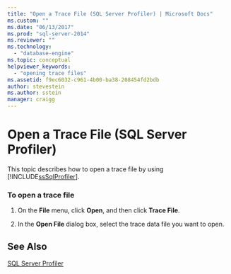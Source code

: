 ```yaml
---
title: "Open a Trace File (SQL Server Profiler) | Microsoft Docs"
ms.custom: ""
ms.date: "06/13/2017"
ms.prod: "sql-server-2014"
ms.reviewer: ""
ms.technology: 
  - "database-engine"
ms.topic: conceptual
helpviewer_keywords: 
  - "opening trace files"
ms.assetid: f9ec6032-c961-4b00-ba38-208454fd2bdb
author: stevestein
ms.author: sstein
manager: craigg
---
```

# Open a Trace File (SQL Server Profiler)
  This topic describes how to open a trace file by using [!INCLUDE[ssSqlProfiler](../../includes/sssqlprofiler-md.md)].  
  
### To open a trace file  
  
1.  On the **File** menu, click **Open**, and then click **Trace File**.  
  
2.  In the **Open File** dialog box, select the trace data file you want to open.  
  
## See Also  
 [SQL Server Profiler](sql-server-profiler.md)  
  
  
